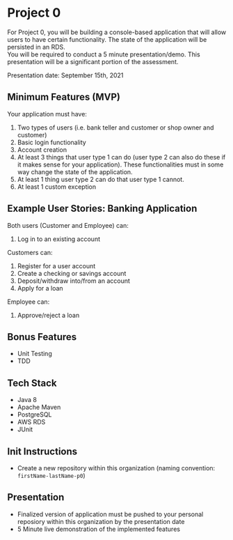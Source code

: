 # Project 0
For Project 0, you will be building a console-based application that will allow users to have certain functionality. The state of the application will be persisted in an RDS.  
You will be required to conduct a 5 minute presentation/demo. This presentation will be a significant portion of the assessment.  

Presentation date: September 15th, 2021

## Minimum Features (MVP)
Your application must have: 
1. Two types of users (i.e. bank teller and customer or shop owner and customer)
2. Basic login functionality
3. Account creation
4. At least 3 things that user type 1 can do (user type 2 can also do these if it makes sense for your application). These functionalities must in some way change the state of the application. 
5. At least 1 thing user type 2 can do that user type 1 cannot. 
6. At least 1 custom exception

## Example User Stories: Banking Application 
Both users (Customer and Employee) can:  
 1. Log in to an existing account

Customers can:
 1. Register for a user account
 2. Create a checking or savings account
 3. Deposit/withdraw into/from an account
 4. Apply for a loan

Employee can:
1. Approve/reject a loan

## Bonus Features
- Unit Testing
- TDD

## Tech Stack
- Java 8
- Apache Maven
- PostgreSQL
- AWS RDS
- JUnit

## Init Instructions
- Create a new repository within this organization (naming convention: `firstName-lastName-p0`)

## Presentation
- Finalized version of application must be pushed to your personal reposiory within this organization by the presentation date
- 5 Minute live demonstration of the implemented features
